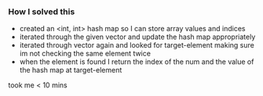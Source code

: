 ### How I solved this

- created an <int, int> hash map so I can store array values and indices
- iterated through the given vector and update the hash map appropriately
- iterated through vector again and looked for target-element making sure im not checking the same element twice
- when the element is found I return the index of the num and the value of the hash map at target-element

took me < 10 mins
